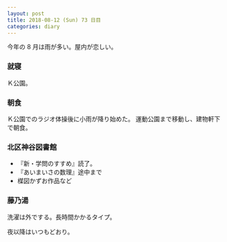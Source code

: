 ```yaml
---
layout: post
title: 2018-08-12 (Sun) 73 日目
categories: diary
---
```


今年の 8 月は雨が多い。屋内が恋しい。

### 就寝

Ｋ公園。

### 朝食

Ｋ公園でのラジオ体操後に小雨が降り始めた。
運動公園まで移動し、建物軒下で朝食。

### 北区神谷図書館

* 『新・学問のすすめ』読了。
* 『あいまいさの数理』途中まで
* 楳図かずお作品など

### 藤乃湯

洗濯は外でする。長時間かかるタイプ。

夜以降はいつもどおり。
